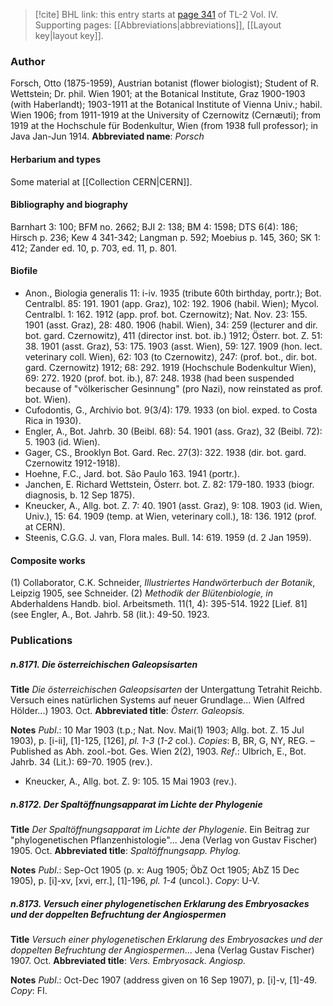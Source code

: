 > [!cite] BHL link: this entry starts at [page 341](https://www.biodiversitylibrary.org/page/33189812) of TL-2 Vol. IV.
> Supporting pages: [[Abbreviations|abbreviations]], [[Layout key|layout key]].

### Author

Forsch, Otto (1875-1959), Austrian botanist (flower biologist); Student of R. Wettstein; Dr. phil. Wien 1901; at the Botanical Institute, Graz 1900-1903 (with Haberlandt); 1903-1911 at the Botanical Institute of Vienna Univ.; habil. Wien 1906; from 1911-1919 at the University of Czernowitz (Cernæuti); from 1919 at the Hochschule für Bodenkultur, Wien (from 1938 full professor); in Java Jan-Jun 1914. 
**Abbreviated name**: *Porsch*

#### Herbarium and types

Some material at [[Collection CERN|CERN]].

#### Bibliography and biography

Barnhart 3: 100; BFM no. 2662; BJI 2: 138; BM 4: 1598; DTS 6(4): 186; Hirsch p. 236; Kew 4 341-342; Langman p. 592; Moebius p. 145, 360; SK 1: 412; Zander ed. 10, p. 703, ed. 11, p. 801.

#### Biofile

- Anon., Biologia generalis 11: i-iv. 1935 (tribute 60th birthday, portr.); Bot. Centralbl. 85: 191. 1901 (app. Graz), 102: 192. 1906 (habil. Wien); Mycol. Centralbl. 1: 162. 1912 (app. prof. bot. Czernowitz); Nat. Nov. 23: 155. 1901 (asst. Graz), 28: 480. 1906 (habil. Wien), 34: 259 (lecturer and dir. bot. gard. Czernowitz), 411 (director inst. bot. ib.) 1912; Österr. bot. Z. 51: 38. 1901 (asst. Graz), 53: 175. 1903 (asst. Wien), 59: 127. 1909 (hon. lect. veterinary coll. Wien), 62: 103 (to Czernowitz), 247: (prof. bot., dir. bot. gard. Czernowitz) 1912; 68: 292. 1919 (Hochschule Bodenkultur Wien), 69: 272. 1920 (prof. bot. ib.), 87: 248. 1938 (had been suspended because of "völkerischer Gesinnung" (pro Nazi), now reinstated as prof. bot. Wien).
- Cufodontis, G., Archivio bot. 9(3/4): 179. 1933 (on biol. exped. to Costa Rica in 1930).
- Engler, A., Bot. Jahrb. 30 (Beibl. 68): 54. 1901 (ass. Graz), 32 (Beibl. 72): 5. 1903 (id. Wien).
- Gager, CS., Brooklyn Bot. Gard. Rec. 27(3): 322. 1938 (dir. bot. gard. Czernowitz 1912-1918).
- Hoehne, F.C., Jard. bot. São Paulo 163. 1941 (portr.).
- Janchen, E. Richard Wettstein, Österr. bot. Z. 82: 179-180. 1933 (biogr. diagnosis, b. 12 Sep 1875).
- Kneucker, A., Allg. bot. Z. 7: 40. 1901 (asst. Graz), 9: 108. 1903 (id. Wien, Univ.), 15: 64. 1909 (temp. at Wien, veterinary coll.), 18: 136. 1912 (prof. at CERN).
- Steenis, C.G.G. J. van, Flora males. Bull. 14: 619. 1959 (d. 2 Jan 1959).

#### Composite works

(1) Collaborator, C.K. Schneider, *Illustriertes Handwörterbuch der Botanik*, Leipzig 1905, see Schneider.
(2) *Methodik der Blütenbiologie, in* Abderhaldens Handb. biol. Arbeitsmeth. 11(1, 4): 395-514. 1922 \[Lief. 81\] (see Engler, A., Bot. Jahrb. 58 (lit.): 49-50. 1923.

### Publications

##### n.8171. Die österreichischen Galeopsisarten

**Title**
*Die österreichischen Galeopsisarten* der Untergattung Tetrahit Reichb. Versuch eines natürlichen Systems auf neuer Grundlage... Wien (Alfred Hölder...) 1903. Oct.
**Abbreviated title**: *Österr. Galeopsis.*

**Notes**
*Publ*.: 10 Mar 1903 (t.p.; Nat. Nov. Mai(1) 1903; Allg. bot. Z. 15 Jul 1903), p. \[i-ii\], \[1\]-125, \[126\], *pl. 1-3* (*1-2* col.). *Copies*: B, BR, G, NY, REG. – Published as Abh. zool.-bot. Ges. Wien 2(2), 1903.
*Ref*.: Ulbrich, E., Bot. Jahrb. 34 (Lit.): 69-70. 1905 (rev.).
- Kneucker, A., Allg. bot. Z. 9: 105. 15 Mai 1903 (rev.).

##### n.8172. Der Spaltöffnungsapparat im Lichte der Phylogenie

**Title**
*Der Spaltöffnungsapparat im Lichte der Phylogenie*. Ein Beitrag zur "phylogenetischen Pflanzenhistologie"... Jena (Verlag von Gustav Fischer) 1905. Oct.
**Abbreviated title**: *Spaltöffnungsapp. Phylog.*

**Notes**
*Publ*.: Sep-Oct 1905 (p. x: Aug 1905; ÖbZ Oct 1905; AbZ 15 Dec 1905), p. \[i\]-xv, \[xvi, err.\], \[1\]-196, *pl. 1-4* (uncol.). *Copy*: U-V.

##### n.8173. Versuch einer phylogenetischen Erklarung des Embryosackes und der doppelten Befruchtung der Angiospermen

**Title**
*Versuch einer phylogenetischen Erklarung des Embryosackes und der doppelten Befruchtung der Angiospermen*... Jena (Verlag Gustav Fischer) 1907. Oct.
**Abbreviated title**: *Vers. Embryosack. Angiosp.*

**Notes**
*Publ*.: Oct-Dec 1907 (address given on 16 Sep 1907), p. \[i\]-v, \[1\]-49. *Copy*: FI.

